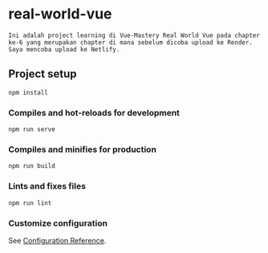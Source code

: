 # real-world-vue
```
Ini adalah project learning di Vue-Mastery Real World Vue pada chapter ke-6 yang merupakan chapter di mana sebelum dicoba upload ke Render. Saya mencoba upload ke Netlify.
```

## Project setup
```
npm install
```

### Compiles and hot-reloads for development
```
npm run serve
```

### Compiles and minifies for production
```
npm run build
```

### Lints and fixes files
```
npm run lint
```

### Customize configuration
See [Configuration Reference](https://cli.vuejs.org/config/).
